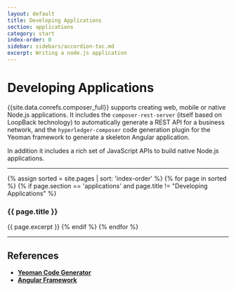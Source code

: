 ```yaml
---
layout: default
title: Developing Applications
section: applications
category: start
index-order: 0
sidebar: sidebars/accordion-toc.md
excerpt: Writing a node.js application
---
```


# Developing Applications


{{site.data.conrefs.composer_full}} supports creating web, mobile or native Node.js applications. It includes the `composer-rest-server` (itself based on LoopBack technology) to automatically generate a REST API for a business network, and the `hyperledger-composer` code generation plugin for the Yeoman framework to generate a skeleton Angular application.

In addition it includes a rich set of JavaScript APIs to build native Node.js applications.

---

{% assign sorted = site.pages | sort: 'index-order' %}
{% for page in sorted %}
{% if page.section == 'applications' and page.title != "Developing Applications" %}
### {{ page.title }}
{{ page.excerpt }}
{% endif %}
{% endfor %}

---

## References

* [**Yeoman Code Generator**](http://yeoman.io)
* [**Angular Framework**](https://angular.io)
